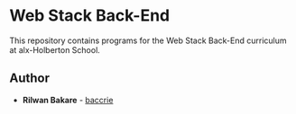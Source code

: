 # Web Stack Back-End

This repository contains programs for the Web Stack Back-End curriculum at alx-Holberton School.

## Author

- **Rilwan Bakare** - [baccrie](https:///github.com/baccrie)

